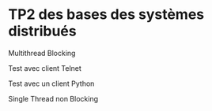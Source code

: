 # TP2 des bases des systèmes distribués 
Multithread Blocking

Test avec client Telnet

Test avec un client Python

Single Thread non Blocking
